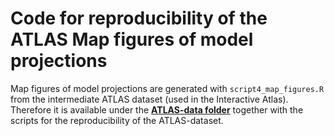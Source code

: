 # Code for reproducibility of the ATLAS Map figures of model projections

Map figures of model projections are generated with `script4_map_figures.R` from the intermediate ATLAS dataset (used in the Interactive Atlas). Therefore it is available under the [**ATLAS-data folder**](https://github.com/SantanderMetGroup/ATLAS/tree/mai-devel/scripts/ATLAS-data) together with the scripts for the reproducibility of the ATLAS-dataset. 